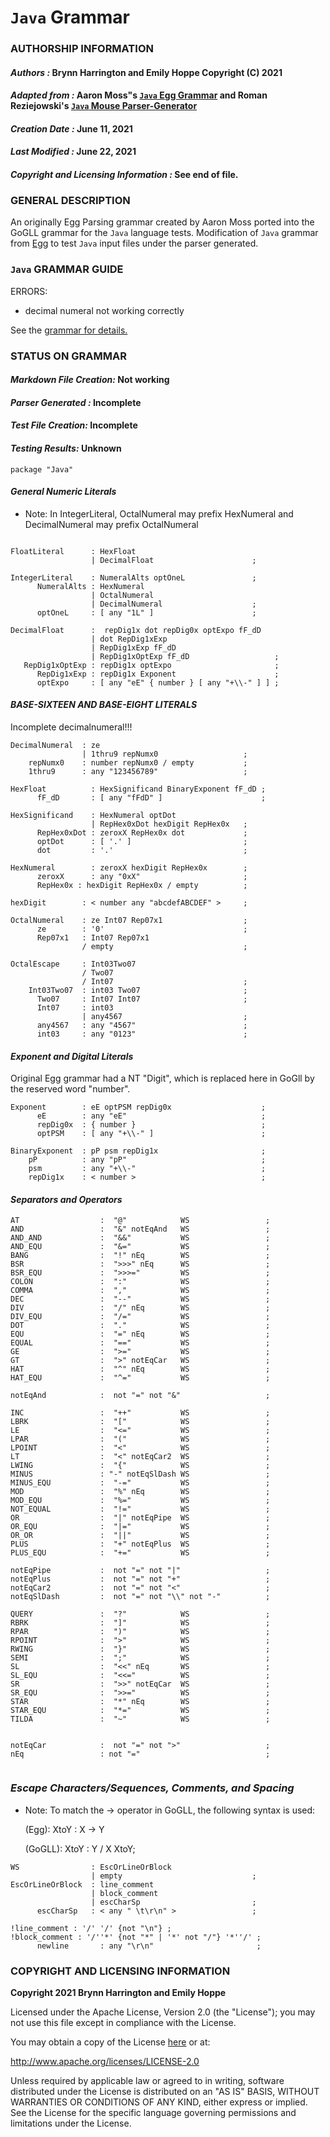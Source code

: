# **`Java` Grammar**
### **AUTHORSHIP INFORMATION**
#### *Authors :* Brynn Harrington and Emily Hoppe Copyright (C) 2021
#### *Adapted from :* Aaron Moss"s [`Java` Egg Grammar](https:github.com/bruceiv/egg/blob/deriv/grammars/Java-u.egg) and Roman Reziejowski's [`Java` Mouse Parser-Generator](http://home.swipnet.se/redz/roman)
#### *Creation Date :* June 11, 2021 
#### *Last Modified :* June 22, 2021
#### *Copyright and Licensing Information :* See end of file.

###  **GENERAL DESCRIPTION**
An originally Egg Parsing grammar created by Aaron Moss ported into the GoGLL grammar for the `Java` language tests. Modification of `Java` grammar from [Egg](https:github.com/bruceiv/egg/blob/deriv/grammars/Java-u.egg) to test `Java` input files under the parser generated.

### **`Java` GRAMMAR GUIDE**
ERRORS: 
- decimal numeral not working correctly 

See the [grammar for details.](../../gogll.md)

### **STATUS ON GRAMMAR**
#### *Markdown File Creation:* Not working 
#### *Parser Generated :* Incomplete
#### *Test File Creation:* Incomplete
#### *Testing Results:* Unknown
```
package "Java"

```
#### ***General Numeric Literals***
- Note: In IntegerLiteral, OctalNumeral may prefix 
HexNumeral and DecimalNumeral may prefix OctalNumeral
```

FloatLiteral      : HexFloat 
                  | DecimalFloat                      ;

IntegerLiteral    : NumeralAlts optOneL               ;
      NumeralAlts : HexNumeral 
                  | OctalNumeral  
                  | DecimalNumeral                    ;
      optOneL     : [ any "1L" ]                      ;

DecimalFloat      :  repDig1x dot repDig0x optExpo fF_dD 
                  | dot RepDig1xExp 
                  | RepDig1xExp fF_dD
                  | RepDig1xOptExp fF_dD                   ;
   RepDig1xOptExp : repDig1x optExpo                       ;
      RepDig1xExp : repDig1x Exponent                      ;
      optExpo     : [ any "eE" { number } [ any "+\\-" ] ] ;

```

#### ***BASE-SIXTEEN AND BASE-EIGHT LITERALS***
Incomplete decimalnumeral!!!
```
DecimalNumeral  : ze 
                | 1thru9 repNumx0                   ;
    repNumx0    : number repNumx0 / empty           ;
    1thru9      : any "123456789"                   ;

HexFloat          : HexSignificand BinaryExponent fF_dD ;
      fF_dD       : [ any "fFdD" ]                      ; 

HexSignificand    : HexNumeral optDot 
                  | RepHex0xDot hexDigit RepHex0x   ;
      RepHex0xDot : zeroxX RepHex0x dot             ;
      optDot      : [ '.' ]                         ; 
      dot         : '.'                             ;

HexNumeral        : zeroxX hexDigit RepHex0x        ; 
      zeroxX      : any "0xX"                       ; 
      RepHex0x : hexDigit RepHex0x / empty          ;

hexDigit        : < number any "abcdefABCDEF" >     ;

OctalNumeral    : ze Int07 Rep07x1                  ; 
      ze        : '0'                               ;
      Rep07x1   : Int07 Rep07x1 
                / empty                             ;

OctalEscape     : Int03Two07
                / Two07
                / Int07                             ;
    Int03Two07  : int03 Two07                       ;
      Two07     : Int07 Int07                       ;
      Int07     : int03
                | any4567                           ;
      any4567   : any "4567"                        ;
      int03     : any "0123"                        ;
```
#### ***Exponent and Digital Literals***
Original Egg grammar had a NT "Digit", which is replaced here in GoGll by the reserved word "number".
```
Exponent        : eE optPSM repDig0x                    ;
      eE        : any "eE"                              ;
      repDig0x  : { number }                            ; 
      optPSM    : [ any "+\\-" ]                        ;

BinaryExponent  : pP psm repDig1x                       ;
    pP          : any "pP"                              ;
    psm         : any "+\\-"                            ;
    repDig1x    : < number >                            ;        

```   

#### ***Separators and Operators***
```
AT                  :  "@"            WS                 ;
AND                 :  "&" notEqAnd   WS                 ;
AND_AND             :  "&&"           WS                 ;
AND_EQU             :  "&="           WS                 ;
BANG                :  "!" nEq        WS                 ;
BSR                 :  ">>>" nEq      WS                 ;
BSR_EQU             :  ">>>="         WS                 ;
COLON               :  ":"            WS                 ;
COMMA               :  ","            WS                 ;
DEC                 :  "--"           WS                 ;
DIV                 :  "/" nEq        WS                 ;
DIV_EQU             :  "/="           WS                 ;
DOT                 :  "."            WS                 ;
EQU                 :  "=" nEq        WS                 ;
EQUAL               :  "=="           WS                 ;
GE                  :  ">="           WS                 ;
GT                  :  ">" notEqCar   WS                 ;
HAT                 :  "^" nEq        WS                 ;
HAT_EQU             :  "^="           WS                 ;

notEqAnd            :  not "=" not "&"                   ;

INC                 :  "++"           WS                 ;
LBRK                :  "["            WS                 ;
LE                  :  "<="           WS                 ;
LPAR                :  "("            WS                 ;
LPOINT              :  "<"            WS                 ;
LT                  :  "<" notEqCar2  WS                 ;
LWING               :  "{"            WS                 ;
MINUS               : "-" notEqSlDash WS                 ;
MINUS_EQU           :  "-="           WS                 ;
MOD                 :  "%" nEq        WS                 ;
MOD_EQU             :  "%="           WS                 ;
NOT_EQUAL           :  "!="           WS                 ;   
OR                  :  "|" notEqPipe  WS                 ;
OR_EQU              :  "|="           WS                 ;
OR_OR               :  "||"           WS                 ;
PLUS                :  "+" notEqPlus  WS                 ;
PLUS_EQU            :  "+="           WS                 ;

notEqPipe           :  not "=" not "|"                   ; 
notEqPlus           :  not "=" not "+"                   ;
notEqCar2           :  not "=" not "<"                   ;
notEqSlDash         :  not "=" not "\\" not "-"          ;

QUERY               :  "?"            WS                 ;
RBRK                :  "]"            WS                 ;
RPAR                :  ")"            WS                 ;
RPOINT              :  ">"            WS                 ;
RWING               :  "}"            WS                 ;
SEMI                :  ";"            WS                 ;
SL                  :  "<<" nEq       WS                 ;
SL_EQU              :  "<<="          WS                 ;
SR                  :  ">>" notEqCar  WS                 ;
SR_EQU              :  ">>="          WS                 ;
STAR                :  "*" nEq        WS                 ;
STAR_EQU            :  "*="           WS                 ;
TILDA               :  "~"            WS                 ;
    

notEqCar            :  not "=" not ">"                   ; 
nEq                 : not "="                            ;


```
### ***Escape Characters/Sequences, Comments, and Spacing***
- Note: To match the -> operator in GoGLL, the following syntax is used:
    
    (Egg): XtoY : X -> Y
    
    (GoGLL): XtoY : Y / X XtoY;
    
```
WS                : EscOrLineOrBlock     
                  | empty                             ;
EscOrLineOrBlock  : line_comment 
                  | block_comment                     
                  | escCharSp                         ;
      escCharSp   : < any " \t\r\n" >                 ;
      
!line_comment : '/' '/' {not "\n"} ;
!block_comment : '/''*' {not "*" | '*' not "/"} '*''/' ;
      newline       : any "\r\n"                       ;

```
### **COPYRIGHT AND LICENSING INFORMATION**
**Copyright 2021 Brynn Harrington and Emily Hoppe**

Licensed under the Apache License, Version 2.0 (the "License"); you may not use this file except in compliance with the License.

You may obtain a copy of the License [here](http://www.apache.org/licenses/LICENSE-2.0) or at:

http://www.apache.org/licenses/LICENSE-2.0

Unless required by applicable law or agreed to in writing, software distributed under the License is distributed on an "AS IS" BASIS, WITHOUT WARRANTIES OR CONDITIONS OF ANY KIND, either express or implied. See the License for the specific language governing permissions and limitations under the License.